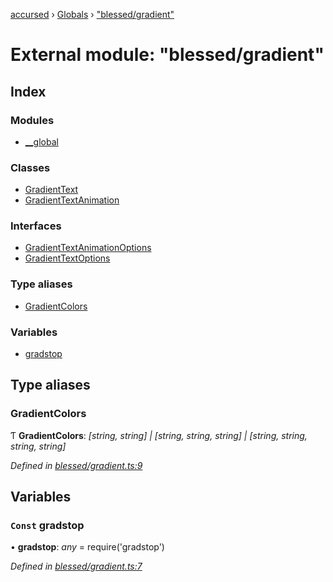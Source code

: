 [accursed](../README.md) › [Globals](../globals.md) › ["blessed/gradient"](_blessed_gradient_.md)

# External module: "blessed/gradient"

## Index

### Modules

* [__global](_blessed_gradient_.__global.md)

### Classes

* [GradientText](../classes/_blessed_gradient_.gradienttext.md)
* [GradientTextAnimation](../classes/_blessed_gradient_.gradienttextanimation.md)

### Interfaces

* [GradientTextAnimationOptions](../interfaces/_blessed_gradient_.gradienttextanimationoptions.md)
* [GradientTextOptions](../interfaces/_blessed_gradient_.gradienttextoptions.md)

### Type aliases

* [GradientColors](_blessed_gradient_.md#gradientcolors)

### Variables

* [gradstop](_blessed_gradient_.md#const-gradstop)

## Type aliases

###  GradientColors

Ƭ **GradientColors**: *[string, string] | [string, string, string] | [string, string, string, string]*

*Defined in [blessed/gradient.ts:9](https://github.com/cancerberoSgx/accursed/blob/5b2518e/src/blessed/gradient.ts#L9)*

## Variables

### `Const` gradstop

• **gradstop**: *any* =  require('gradstop')

*Defined in [blessed/gradient.ts:7](https://github.com/cancerberoSgx/accursed/blob/5b2518e/src/blessed/gradient.ts#L7)*
